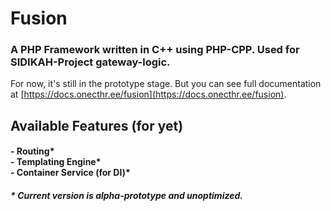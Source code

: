 # Fusion

### A PHP Framework written in C++ using PHP-CPP. Used for SIDIKAH-Project gateway-logic.

For now, it's still in the prototype stage. But you can see full documentation at [https://docs.onecthr.ee/fusion](https://docs.onecthr.ee/fusion).

## Available Features (for yet)

<h4>
- Routing*<br />
- Templating Engine*<br />
- Container Service (for DI)*<br />
</h4>

<h5>* Current version is <i>alpha-prototype</i> and unoptimized.